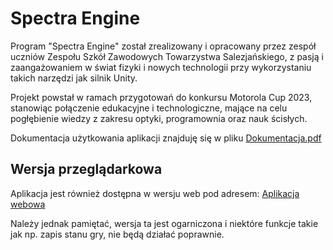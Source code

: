 # Spectra Engine

Program "Spectra Engine" został zrealizowany i opracowany przez zespół uczniów Zespołu Szkół Zawodowych Towarzystwa Salezjańskiego, z pasją i zaangażowaniem w świat fizyki i nowych technologii przy wykorzystaniu takich narzędzi jak silnik Unity.

Projekt powstał w ramach przygotowań do konkursu Motorola Cup 2023, stanowiąc połączenie edukacyjne i technologiczne, mające na celu pogłębienie wiedzy z zakresu optyki, programownia oraz nauk ścisłych.

Dokumentacja użytkowania aplikacji znajduję się w pliku [Dokumentacja.pdf](https://github.com/WicherK/Spectra-Engine/blob/main/Dokumentacja.pdf)

## Wersja przeglądarkowa

Aplikacja jest również dostępna w wersju web pod adresem: [Aplikacja webowa](https://wicherk.github.io/)

Należy jednak pamiętać, wersja ta jest ogarniczona i niektóre funkcje takie jak np. zapis stanu gry, nie będą działać poprawnie.
